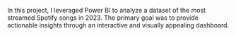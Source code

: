 In this project, I leveraged Power BI to analyze a dataset of the most streamed Spotify songs in 2023. The primary goal was to provide actionable insights through an interactive and visually appealing dashboard.
